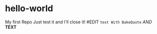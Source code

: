 # hello-world
My first Repo
Just test it and I'll close it!
#EDIT
`text With BakeQuote` *AND* **TEXT**
